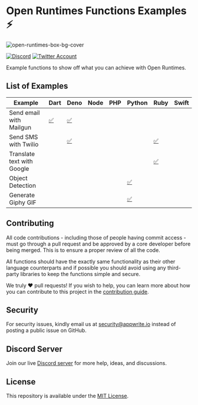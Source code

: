 # Open Runtimes Functions Examples ⚡️

![open-runtimes-box-bg-cover](https://user-images.githubusercontent.com/1297371/151676246-0e18f694-dfd7-4bab-b64b-f590fec76ef1.png)

[![Discord](https://img.shields.io/discord/937092945713172480?label=discord&style=flat-square)](https://discord.gg/fP6W2qEzfQ)
[![Twitter Account](https://img.shields.io/twitter/follow/appwrite?color=00acee&label=twitter&style=flat-square)](https://twitter.com/appwrite)

Example functions to show off what you can achieve with Open Runtimes.

## List of Examples

| Example                     | Dart                        | Deno | Node | PHP | Python | Ruby | Swift |
|-----------------------------|-----------------------------|------|------|-----|--------|------|-------|
| Send email with Mailgun | [✅](/dart/send_email_with_mailgun) | [✅](/deno/send_email_with_mailgun) |      |     |        |      |      |
| Send SMS with Twilio |      | [✅](/deno/send_sms_with_twilio) |      |     |        | [✅](/ruby/send-sms-with-twilio) |      |
| Translate text with Google |       |      |      |     |        | [✅](/ruby/translate-text-with-google) |      |
| Object Detection |    |      |      |     |   [✅](/python/object-detection)     |      |      |
| Generate Giphy GIF |      |      |      |     |  [✅](/python/generate-giphy-gif)  |      |      |

## Contributing

All code contributions - including those of people having commit access - must go through a pull request and be approved by a core developer before being merged. This is to ensure a proper review of all the code.

All functions should have the exactly same functionality as their other language counterparts and if possible you should avoid using any third-party libraries to keep the functions simple and secure.

We truly ❤️ pull requests! If you wish to help, you can learn more about how you can contribute to this project in the [contribution guide](CONTRIBUTING.md).


## Security

For security issues, kindly email us at [security@appwrite.io](mailto:security@appwrite.io) instead of posting a public issue on GitHub.

## Discord Server

Join our live [Discord server](https://discord.gg/fP6W2qEzfQ) for more help, ideas, and discussions.

## License

This repository is available under the [MIT License](./LICENSE).
